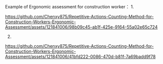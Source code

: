 


Example of Ergonomic assessment for construction worker：
1.




https://github.com/Chenxy875/Repetitive-Actions-Counting-Method-for-Construction-Workers-Ergonomic-Assessment/assets/121841006/98b09c45-ab1f-425e-9164-55a02e65c724





2.









https://github.com/Chenxy875/Repetitive-Actions-Counting-Method-for-Construction-Workers-Ergonomic-Assessment/assets/121841006/41bfd222-0086-470d-b81f-7a69badd9f78

